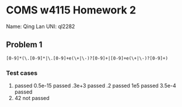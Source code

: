 # COMS w4115 Homework 2
Name: Qing Lan	UNI: ql2282
## Problem 1
```
[0-9]*(\.[0-9]*|\.[0-9]+e(\+|\-)?[0-9]+|[0-9]+e(\+|\-)?[0-9]+)
```
### Test cases
1. passed 0.5e-15 passed .3e+3 passed .2 passed 1e5 passed 3.5e-4 passed
5. 42 not passed
